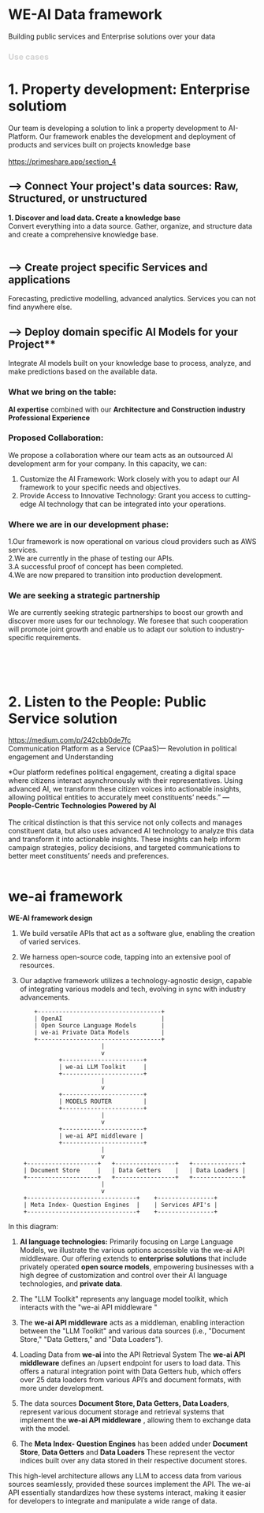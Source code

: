 # WE-AI Data framework
Building public services and  Enterprise solutions over your data

<h3 style="color:#D3D3D3">Use cases</h2>


# 1. Property development: Enterprise solutiom
Our team is developing a solution to link a property development to AI-Platform. Our framework enables the development and deployment of products and services built on projects knowledge base<br><br>
https://primeshare.app/section_4 <br>


## --> Connect Your project's data sources: Raw, Structured, or unstructured

**1. Discover and load data. Create a knowledge base**<br>
Convert everything into a data source. Gather, organize, and structure data and create a comprehensive knowledge base.<br><br>

## --> Create project specific Services and applications<br>
Forecasting, predictive modelling, advanced analytics. Services you can not find anywhere else.


## --> Deploy domain specific AI Models for your Project**<br>
Integrate AI models built on your knowledge base to process, analyze, and make predictions based on the available data.<br>

### What we bring on the table:<br>
**AI expertise** combined with our **Architecture and Construction industry Professional Experience**

### Proposed Collaboration:<br>
We propose a collaboration where our team acts as an outsourced AI development arm for your company. In this capacity, we can:<br>
1. Customize the AI Framework: Work closely with you to adapt our AI framework to your specific needs and objectives.
2. Provide Access to Innovative Technology: Grant you access to cutting-edge AI technology that can be integrated into your operations.

### Where we are in our development phase:<br>
1.Our framework is now operational on various cloud providers such as AWS services.<br>
2.We are currently in the phase of testing our APIs.<br>
3.A successful proof of concept has been completed.<br>
4.We are now prepared to transition into production development.<br>

### We are seeking a strategic partnership
We are currently seeking strategic partnerships to boost our growth and discover more uses for our technology.
We foresee that such cooperation will promote joint growth and enable us to adapt our solution to industry-specific requirements.<br><br>

<br><br>
# 2. Listen to the People: Public Service solution

https://medium.com/p/242cbb0de7fc<br>
Communication Platform as a Service (CPaaS)— Revolution in political engagement and Understanding

*Our platform redefines political engagement, creating a digital space where citizens interact asynchronously with their representatives. Using advanced AI, we transform these citizen voices into actionable insights, allowing political entities to accurately meet constituents’ needs.” — **People-Centric Technologies Powered by AI**<br><br>
The critical distinction is that this service not only collects and manages constituent data, but also uses advanced AI technology to analyze this data and transform it into actionable insights. These insights can help inform campaign strategies, policy decisions, and targeted communications to better meet constituents’ needs and preferences.<br><br>

# we-ai framework
**WE-AI framework design**
1. We build versatile APIs that act as a software glue, enabling the creation of varied services.
2. We harness open-source code, tapping into an extensive pool of resources.
3. Our adaptive framework utilizes a technology-agnostic design, capable of integrating various models and tech, evolving in sync with industry advancements.



           +-----------------------------------+
           | OpenAI                            |
           | Open Source Language Models       |
           | we-ai Private Data Models         |
           +-----------------------------------+
                              |
                              v
                  +-----------------------+
                  | we-ai LLM Toolkit     |
                  +-----------------------+
                              |
                              v
                  +-----------------------+
                  | MODELS ROUTER         |
                  +-----------------------+
                              |
                              v
                  +-----------------------+
                  | we-ai API middleware |
                  +-----------------------+
                              |
                              v
        +--------------------+   +-----------------+   +--------------+
        | Document Store     |   | Data Getters    |   | Data Loaders |
        +--------------------+   +-----------------+   +--------------+
                              |
                              v
        +-------------------------------+    +----------------+
        | Meta Index- Question Engines  |    | Services API's |
        +-------------------------------+    +----------------+
        
In this diagram:
1. **AI language technologies:** 
Primarily focusing on Large Language Models, we illustrate the various options accessible via the we-ai API middleware. 
Our offering extends to **enterprise solutions** that include privately operated **open source models**, empowering businesses with a high degree of customization and control over their AI language technologies, and **private data**.

1. The "LLM Toolkit" represents any language model toolkit, which interacts with the "we-ai API middleware "

2. The **we-ai API middleware** acts as a middleman, enabling interaction between the "LLM Toolkit" and various data sources (i.e., "Document Store," "Data Getters," and "Data Loaders").

3. Loading Data from **we-ai** into the API Retrieval System
The **we-ai API middleware** defines an /upsert endpoint for users to load data. This offers a natural integration point with Data Getters hub, which offers over 25 data loaders from various API’s and document formats, with more under development.

4. The data sources **Document Store, Data Getters, Data Loaders**, represent various document storage and retrieval systems that implement the **we-ai API middleware** , allowing them to exchange data with the model.

5. The **Meta Index- Question Engines** has been added under **Document Store**, **Data Getters** and **Data Loaders** These represent the vector indices built over any data stored in their respective document stores.

This high-level architecture allows any LLM to access data from various sources seamlessly, provided these sources implement the API. The we-ai API essentially standardizes how these systems interact, making it easier for developers to integrate and manipulate a wide range of data.


